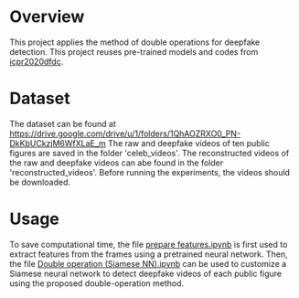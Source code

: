# Overview
This project applies the method of double operations for deepfake detection. This project reuses pre-trained models and codes from [icpr2020dfdc](https://github.com/polimi-ispl/icpr2020dfdc).

# Dataset
The dataset can be found at https://drive.google.com/drive/u/1/folders/1QhAOZRXO0_PN-DkKbUCkzjM6WfXLaE_m
The raw and deepfake videos of ten public figures are saved in the folder 'celeb_videos'.
The reconstructed videos of the raw and deepfake videos can abe found in the folder 'reconstructed_videos'.
Before running the experiments, the videos should be downloaded.

# Usage
To save computational time, the file [prepare features.ipynb](https://github.com/sevprinc/DF/blob/main/notebook/prepare%20features.ipynb) is first used to extract features from the frames using a pretrained neural network.
Then, the file [Double operation (Siamese NN).ipynb](https://github.com/sevprinc/DF/blob/main/notebook/Double%20operation%20(Siamese%20NN).ipynb) can be used to customize a Siamese neural network to detect deepfake videos of each public figure using the proposed double-operation method.


